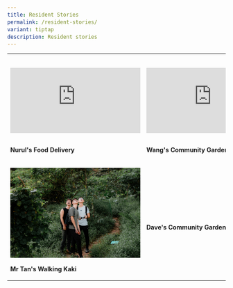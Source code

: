 ```yaml
---
title: Resident Stories
permalink: /resident-stories/
variant: tiptap
description: Resident stories
---
```

<table style="minWidth: 75px">
<colgroup>
<col>
<col>
<col>
</colgroup>
<tbody>
<tr>
<td rowspan="1" colspan="1">
<div class="iframe-wrapper">
<iframe style="float:left; padding:30px 0px;" allowfullscreen="true" frameborder="0" src="https://www.youtube.com/embed/ouycLH1-3qs?si=J6gI8570ahZvkfgG"></iframe>
</div>
<p><strong>Nurul's Food Delivery</strong>
</p>
</td>
<td rowspan="1" colspan="1">
<div class="iframe-wrapper">
<iframe style="float:left; padding:30px 0px;" allowfullscreen="true" frameborder="0" src="https://www.youtube.com/embed/ouycLH1-3qs?si=J6gI8570ahZvkfgG"></iframe>
</div>
<p><strong>Wang's Community Garden</strong>
</p>
</td>
<td rowspan="1" colspan="1">
<div class="iframe-wrapper">
<iframe style="float:left; padding:30px 0px;" allowfullscreen="true" frameborder="0" src="https://www.youtube.com/embed/ouycLH1-3qs?si=J6gI8570ahZvkfgG"></iframe>
</div>
<p><strong>Renee's Cooking Class</strong>
</p>
</td>
</tr>
<tr>
<td rowspan="1" colspan="1">
<p></p>
<div class="isomer-image-wrapper">
<img style="width: 100%;" height="auto" width="100%" alt="" src="/images/Screenshot_2024_07_08_at_5_52_16_PM.png">
</div>
<p><strong>Mr Tan's Walking Kaki</strong>
</p>
</td>
<td rowspan="1" colspan="1">
<p></p><a class="isomer-image-wrapper" href="/stories/dave-s-community-garden"><img style="width: 100%" height="auto" width="100%" alt="" src="/images/Screenshot_2024_07_08_at_5_52_35_PM.png"></a>
<p><strong>Dave's Community Garden</strong>
</p>
</td>
<td rowspan="1" colspan="1">
<p></p>
</td>
</tr>
</tbody>
</table>
<p></p>
<p></p>
<p></p>